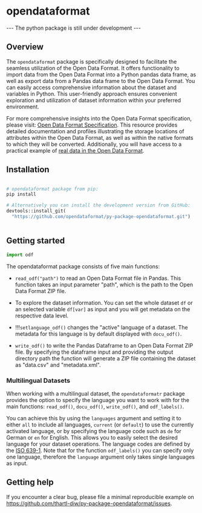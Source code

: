 # opendataformat 

--- The python package is still under development ---
## Overview

The `opendataformat` package is specifically designed to facilitate the seamless utilization of the Open Data Format. It offers functionality to import data from the Open Data Format into a Python pandas data frame, as well as export data from a Pandas data frame to the Open Data Format. You can easily access comprehensive information about the dataset and variables in Python. This user-friendly approach ensures convenient exploration and utilization of dataset information within your preferred environment.

For more comprehensive insights into the Open Data Format specification, please visit: [Open Data Format Specification](https://git.soep.de/opendata/specification). This resource provides detailed documentation and profiles illustrating the storage locations of attributes within the Open Data Format, as well as within the native formats to which they will be converted. Additionally, you will have access to a practical example of [real data in the Open Data Format](https://git.soep.de/opendata/open-data-package).

## Installation

``` py

# opendataformat package from pip:
pip install 

# Alternatively you can install the development version from GitHub:
devtools::install_git(
  "https://github.com/opendataformat/py-package-opendataformat.git")



```

## Getting started

``` py
import odf
```

The opendataformat package consists of five main functions:

- `read_odf("path")` to read an Open Data Format file in Pandas. This function takes an input parameter "path", which is the path to the Open Data Format ZIP file.

- To explore the dataset information. You can set the whole dataset `df` or an selected variable `df[var]` as input and you will get metadata on the respective data level. 

- !!!`setlanguage_odf()` changes the "active" language of a dataset. The metadata for this language is by default displayed with `docu_odf()`.

- `write_odf()` to write the Pandas Dataframe to an Open Data Format ZIP file. By specifying the dataframe input and providing the output directory path the function will generate a ZIP file containing the dataset as "data.csv" and "metadata.xml".


### Multilingual Datasets

When working with a multilingual dataset, the `opendataformatr` package provides the option to specify the language you want to work with for the main functions: `read_odf()`, `docu_odf()`, `write_odf()`, and `odf_labels()`.
 
You can achieve this by using the `languages` argument and setting it to either 
`all` to include all languages, `current` (or `default`) to use the currently activated language, or by specifying the language code such as `de` for German or `en` for English. 
This allows you to easily select the desired language for your dataset operations.
The language codes are defined by the [ISO 639-1](https://de.wikipedia.org/wiki/Liste_der_ISO-639-1-Codes).
Note that for the function `odf_labels()` you can specify only one language, therefore the `language` argument only takes single languages as input.


## Getting help

If you encounter a clear bug, please file a minimal reproducible example
on https://github.com/thartl-diw/py-package-opendataformat/issues. 
